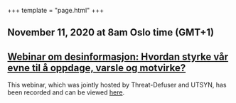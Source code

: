 +++
template = "page.html"
+++

## November 11, 2020 at 8am Oslo time (GMT+1)
## [Webinar om desinformasjon: Hvordan styrke vår evne til å oppdage, varsle og motvirke?](https://www.prosjektutsyn.no/webinar-om-desinformasjon/)

This webinar, which was jointly hosted by Threat-Defuser and UTSYN, has been recorded and can be viewed [here](https://www.youtube.com/watch?v=_R-4_oqVavA).

